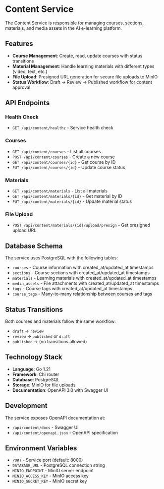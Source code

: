 # Content Service

The Content Service is responsible for managing courses, sections, materials, and media assets in the AI e-learning platform.

## Features

- **Course Management**: Create, read, update courses with status transitions
- **Material Management**: Handle learning materials with different types (video, text, etc.)
- **File Upload**: Presigned URL generation for secure file uploads to MinIO
- **Status Workflow**: Draft → Review → Published workflow for content approval

## API Endpoints

### Health Check
- `GET /api/content/healthz` - Service health check

### Courses
- `GET /api/content/courses` - List all courses
- `POST /api/content/courses` - Create a new course
- `GET /api/content/courses/{id}` - Get course by ID
- `PUT /api/content/courses/{id}` - Update course status

### Materials
- `GET /api/content/materials` - List all materials
- `GET /api/content/materials/{id}` - Get material by ID
- `PUT /api/content/materials/{id}` - Update material status

### File Upload
- `POST /api/content/materials/{id}/upload/presign` - Get presigned upload URL

## Database Schema

The service uses PostgreSQL with the following tables:

- `courses` - Course information with created_at/updated_at timestamps
- `sections` - Course sections with created_at/updated_at timestamps
- `materials` - Learning materials with created_at/updated_at timestamps
- `media_assets` - File attachments with created_at/updated_at timestamps
- `tags` - Course tags with created_at/updated_at timestamps
- `course_tags` - Many-to-many relationship between courses and tags

## Status Transitions

Both courses and materials follow the same workflow:
- `draft` → `review`
- `review` → `published` or `draft`
- `published` → (no transitions allowed)

## Technology Stack

- **Language**: Go 1.21
- **Framework**: Chi router
- **Database**: PostgreSQL
- **Storage**: MinIO for file uploads
- **Documentation**: OpenAPI 3.0 with Swagger UI

## Development

The service exposes OpenAPI documentation at:
- `/api/content/docs` - Swagger UI
- `/api/content/openapi.json` - OpenAPI specification

## Environment Variables

- `PORT` - Service port (default: 8000)
- `DATABASE_URL` - PostgreSQL connection string
- `MINIO_ENDPOINT` - MinIO server endpoint
- `MINIO_ACCESS_KEY` - MinIO access key
- `MINIO_SECRET_KEY` - MinIO secret key